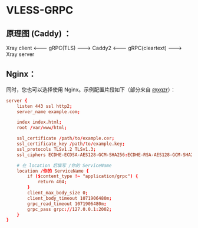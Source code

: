 # VLESS-GRPC
## 原理图 (Caddy) ：
Xray client <--- gRPC(TLS) ---> Caddy2 <--- gRPC(cleartext) ---> Xray server
## Nginx：
同时，您也可以选择使用 Nginx。示例配置片段如下（部分来自 [@xqzr](https://github.com/xqzr)）：
```conf
server {
	listen 443 ssl http2;
	server_name example.com;

	index index.html;
	root /var/www/html;

	ssl_certificate /path/to/example.cer;
	ssl_certificate_key /path/to/example.key;
	ssl_protocols TLSv1.2 TLSv1.3;
	ssl_ciphers ECDHE-ECDSA-AES128-GCM-SHA256:ECDHE-RSA-AES128-GCM-SHA256:ECDHE-ECDSA-AES256-GCM-SHA384:ECDHE-RSA-AES256-GCM-SHA384:ECDHE-ECDSA-CHACHA20-POLY1305:ECDHE-RSA-CHACHA20-POLY1305:DHE-RSA-AES128-GCM-SHA256:DHE-RSA-AES256-GCM-SHA384;

	# 在 location 后填写 /你的 ServiceName
	location /你的 ServiceName {
		if ($content_type !~ "application/grpc") {
			return 404;
		}
		client_max_body_size 0;
		client_body_timeout 1071906480m;
		grpc_read_timeout 1071906480m;
		grpc_pass grpc://127.0.0.1:2002;
	}
}
```
